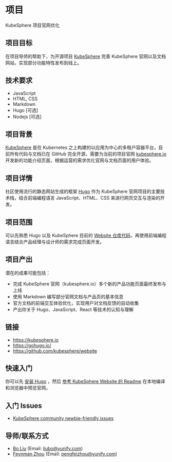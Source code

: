 # 项目

KubeSphere 项目官网优化

## 项目目标

在项目导师的帮助下，为开源项目 [KubeSphere](https://github.com/kubesphere/kubesphere) 完善 KubeSphere 官网以及文档网站，实现部分功能特性发布到线上。

## 技术要求

* JavaScript
* HTML, CSS
* Markdown
* Hugo [可选]
* Nodejs [可选]


## 项目背景

[KubeSphere](https://github.com/kubesphere/kubesphere) 是在 Kubernetes 之上构建的以应用为中心的多租户容器平台，目前所有代码与文档已在 GitHub 完全开源，需要为当前的项目官网 [kubesphere.io](https://kubesphere.io/) 开发新的功能介绍页面，根据运营的需求优化官网与文档页面的用户体验。

## 项目详情

社区使用流行的静态网站生成的框架 [Hugo](https://gohugo.io/) 作为 KubeSphere 官网项目的主要技术栈，结合前端编程语言 JavaScript、HTML、CSS 来进行网页交互与渲染的开发。

## 项目范围

可以先熟悉 Hugo 以及 KubeSphere 目前的 [Website 仓库代码](https://github.com/kubesphere/website)，再使用前端编程语言结合产品经理与设计师的需求完成页面开发。

## 项目产出

潜在的成果可能包括：

* 完成 KubeSphere 官网（kubesphere.io）多个新的产品功能页面最终发布与上线
* 使用 Markdown 编写部分官网文档与产品页的基本信息
* 官方文档的前端交互体验优化，实现用户对文档反馈的自动收集
* 产出你关于 Hugo、JavaScript、React 等技术的认知与理解

## 链接

* https://kubesphere.io
* https://gohugo.io/
* https://github.com/kubesphere/website

## 快速入门

你可以先 [安装 Hugo](https://gohugo.io/getting-started/installing/) ，然后 [参考 KubeSphere Website 的 Readme](https://github.com/kubesphere/website#kubesphere-website) 在本地编译和浏览器中预览官网。

## 入门 Issues

* [KubeSphere community newbie-friendly issues](https://github.com/search?q=user%3Akubesphere+label%3A%22good+first+issue%22+state%3Aopen&type=Issues&ref=advsearch&l=&l=)


## 导师/联系方式

* [Bo Liu](https://github.com/liuboaibc) (Email: liubo@yunify.com)
* [Feynman Zhou](https://github.com/FeynmanZhou) (Email: pengfeizhou@yunify.com)
